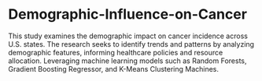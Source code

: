 # Demographic-Influence-on-Cancer
This study examines the demographic impact on cancer incidence across U.S. states. The research seeks to identify trends and patterns by analyzing demographic features, informing healthcare policies and resource allocation. Leveraging machine learning models such as Random Forests, Gradient Boosting Regressor, and K-Means Clustering Machines.

